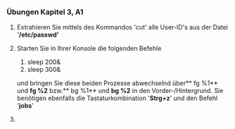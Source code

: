 ### Übungen Kapitel 3, A1

1. Extrahieren Sie mittels des Kommandos 'cut' alle User-ID's aus der Datei '**/etc/passwd'**
2. Starten Sie in Ihrer Konsole die folgenden Befehle
   1. sleep 200&
   2. sleep 300&

   und bringen Sie diese beiden Prozesse abwechselnd über** fg %1** und **fg %2** bzw.** bg %1** und **bg %2** in den Vorder-/Hintergrund. Sie benötigen ebenfalls die Tastaturkombination '**Strg+z**' und den Befehl '**jobs**'
3. 




